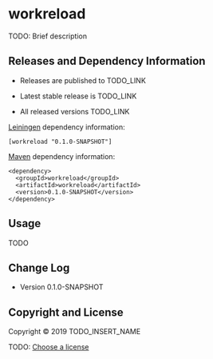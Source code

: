 # workreload

TODO: Brief description



## Releases and Dependency Information

* Releases are published to TODO_LINK

* Latest stable release is TODO_LINK

* All released versions TODO_LINK

[Leiningen] dependency information:

    [workreload "0.1.0-SNAPSHOT"]

[Maven] dependency information:

    <dependency>
      <groupId>workreload</groupId>
      <artifactId>workreload</artifactId>
      <version>0.1.0-SNAPSHOT</version>
    </dependency>

[Leiningen]: http://leiningen.org/
[Maven]: http://maven.apache.org/



## Usage

TODO



## Change Log

* Version 0.1.0-SNAPSHOT



## Copyright and License

Copyright © 2019 TODO_INSERT_NAME

TODO: [Choose a license](http://choosealicense.com/)
